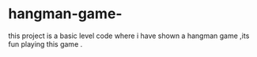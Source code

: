 # hangman-game-
this project is a basic level code  where i have shown a hangman game ,its fun playing this game .

